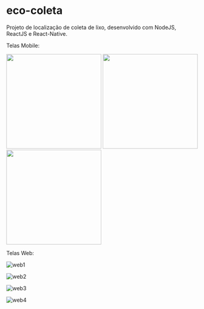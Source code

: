 # eco-coleta
Projeto de localização de coleta de lixo, desenvolvido com NodeJS, ReactJS e React-Native.

Telas Mobile:

<img src="https://user-images.githubusercontent.com/55992886/160906478-a02d61d1-672b-43e8-ab11-8021fe4b5576.png" width="250" height="250">

<img src="https://user-images.githubusercontent.com/55992886/160906486-87e878e8-eef8-4f51-bcd1-1835d329d992.png" width="250" height="250">

<img src="https://user-images.githubusercontent.com/55992886/160906503-a6ce59a6-54c6-4c9f-8a85-6d74e235af0c.png" width="250" height="250">


Telas Web:

![web1](https://user-images.githubusercontent.com/55992886/160907022-2fb345a2-0cf7-4ae3-9fee-e8306cfca044.png)

![web2](https://user-images.githubusercontent.com/55992886/160907026-efbafbee-172e-4953-aebe-834fda105633.png)

![web3](https://user-images.githubusercontent.com/55992886/160907017-5ec2e553-ae16-44d7-ad76-7bb3a95d9aeb.png)

![web4](https://user-images.githubusercontent.com/55992886/160907009-3ad27aed-8b9a-4c08-9017-cb6c736a78ef.png)
